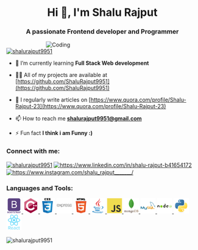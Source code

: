 <h1 align="center">Hi 👋, I'm Shalu Rajput</h1>
<h3 align="center">A passionate Frontend developer and Programmer</h3>
<img align="right" alt="Coding" width="400" src="https://cdn.dribbble.com/users/2646423/screenshots/5507196/computer.gif">


<p align="left"> <a href="https://twitter.com/shalurajput9951" target="blank"><img src="https://img.shields.io/twitter/follow/shalurajput9951?logo=twitter&style=for-the-badge" alt="shalurajput9951" /></a> </p>

- 🌱 I’m currently learning **Full Stack Web development**

- 👨‍💻 All of my projects are available at [https://github.com/ShaluRajput9951](https://github.com/ShaluRajput9951)

- 📝 I regularly write articles on [https://www.quora.com/profile/Shalu-Rajput-23](https://www.quora.com/profile/Shalu-Rajput-23)

- 📫 How to reach me **shalurajput9951@gmail.com**

- ⚡ Fun fact **I think i am Funny :)**

<h3 align="left">Connect with me:</h3>
<p align="left">
<a href="https://twitter.com/shalurajput9951" target="blank"><img align="center" src="https://raw.githubusercontent.com/rahuldkjain/github-profile-readme-generator/master/src/images/icons/Social/twitter.svg" alt="shalurajput9951" height="30" width="40" /></a>
<a href="https://linkedin.com/in/https://www.linkedin.com/in/shalu-rajput-b41654172" target="blank"><img align="center" src="https://raw.githubusercontent.com/rahuldkjain/github-profile-readme-generator/master/src/images/icons/Social/linked-in-alt.svg" alt="https://www.linkedin.com/in/shalu-rajput-b41654172" height="30" width="40" /></a>
<a href="https://instagram.com/https://www.instagram.com/shalu_rajput_______/" target="blank"><img align="center" src="https://raw.githubusercontent.com/rahuldkjain/github-profile-readme-generator/master/src/images/icons/Social/instagram.svg" alt="https://www.instagram.com/shalu_rajput_______/" height="30" width="40" /></a>
</p>

<h3 align="left">Languages and Tools:</h3>
<p align="left"> <a href="https://getbootstrap.com" target="_blank"> <img src="https://raw.githubusercontent.com/devicons/devicon/master/icons/bootstrap/bootstrap-plain-wordmark.svg" alt="bootstrap" width="40" height="40"/> </a> <a href="https://www.w3schools.com/cpp/" target="_blank"> <img src="https://raw.githubusercontent.com/devicons/devicon/master/icons/cplusplus/cplusplus-original.svg" alt="cplusplus" width="40" height="40"/> </a> <a href="https://www.w3schools.com/css/" target="_blank"> <img src="https://raw.githubusercontent.com/devicons/devicon/master/icons/css3/css3-original-wordmark.svg" alt="css3" width="40" height="40"/> </a> <a href="https://expressjs.com" target="_blank"> <img src="https://raw.githubusercontent.com/devicons/devicon/master/icons/express/express-original-wordmark.svg" alt="express" width="40" height="40"/> </a> <a href="https://www.w3.org/html/" target="_blank"> <img src="https://raw.githubusercontent.com/devicons/devicon/master/icons/html5/html5-original-wordmark.svg" alt="html5" width="40" height="40"/> </a> <a href="https://www.java.com" target="_blank"> <img src="https://raw.githubusercontent.com/devicons/devicon/master/icons/java/java-original.svg" alt="java" width="40" height="40"/> </a> <a href="https://developer.mozilla.org/en-US/docs/Web/JavaScript" target="_blank"> <img src="https://raw.githubusercontent.com/devicons/devicon/master/icons/javascript/javascript-original.svg" alt="javascript" width="40" height="40"/> </a> <a href="https://www.mongodb.com/" target="_blank"> <img src="https://raw.githubusercontent.com/devicons/devicon/master/icons/mongodb/mongodb-original-wordmark.svg" alt="mongodb" width="40" height="40"/> </a> <a href="https://www.mysql.com/" target="_blank"> <img src="https://raw.githubusercontent.com/devicons/devicon/master/icons/mysql/mysql-original-wordmark.svg" alt="mysql" width="40" height="40"/> </a> <a href="https://nodejs.org" target="_blank"> <img src="https://raw.githubusercontent.com/devicons/devicon/master/icons/nodejs/nodejs-original-wordmark.svg" alt="nodejs" width="40" height="40"/> </a> <a href="https://www.python.org" target="_blank"> <img src="https://raw.githubusercontent.com/devicons/devicon/master/icons/python/python-original.svg" alt="python" width="40" height="40"/> </a> <a href="https://reactjs.org/" target="_blank"> <img src="https://raw.githubusercontent.com/devicons/devicon/master/icons/react/react-original-wordmark.svg" alt="react" width="40" height="40"/> </a> </p>

<p><img align="center" src="https://github-readme-stats.vercel.app/api/top-langs?username=shalurajput9951&show_icons=true&locale=en&layout=compact" alt="shalurajput9951" /></p>
